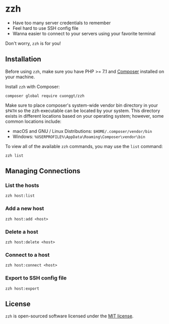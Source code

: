 # zzh

- Have too many server credentials to remember
- Feel hard to use SSH config file
- Wanna easier to connect to your servers using your favorite terminal

Don't worry, `zzh` is for you!

## Installation

Before using `zzh`, make sure you have PHP >= 7.1 and [Composer](https://getcomposer.org/) installed on your machine.

Install `zzh` with Composer:

    composer global require cuonggt/zzh

Make sure to place composer's system-wide vendor bin directory in your `$PATH` so the zzh executable can be located by your system. This directory exists in different locations based on your operating system; however, some common locations include:

- macOS and GNU / Linux Distributions: `$HOME/.composer/vendor/bin`
- Windows: `%USERPROFILE%\AppData\Roaming\Composer\vendor\bin`

To view all of the available `zzh` commands, you may use the `list` command:

    zzh list

## Managing Connections

### List the hosts

    zzh host:list

### Add a new host

    zzh host:add <host>

### Delete a host

    zzh host:delete <host>

### Connect to a host

    zzh host:connect <host>

### Export to SSH config file

    zzh host:export

## License

`zzh` is open-sourced software licensed under the [MIT license](http://opensource.org/licenses/MIT).
